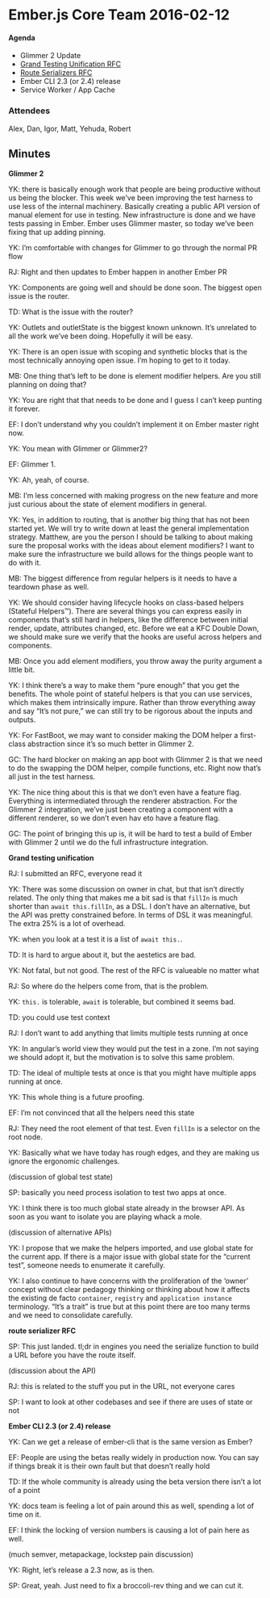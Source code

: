 Ember.js Core Team 2016-02-12
=============================

#### Agenda

-   Glimmer 2 Update
-   [Grand Testing Unification RFC](https://github.com/emberjs/rfcs/pull/119)
-   [Route Serializers RFC](https://github.com/emberjs/rfcs/pull/120)
-   Ember CLI 2.3 (or 2.4) release
-   Service Worker / App Cache

### Attendees

Alex, Dan, Igor, Matt, Yehuda, Robert

Minutes
-------

**Glimmer 2**

YK: there is basically enough work that people are being productive without us being the blocker. This week we’ve been improving the test harness to use less of the internal machinery. Basically creating a public API version of manual element for use in testing. New infrastructure is done and we have tests passing in Ember. Ember uses Glimmer master, so today we’ve been fixing that up adding pinning.

YK: I’m comfortable with changes for Glimmer to go through the normal PR flow

RJ: Right and then updates to Ember happen in another Ember PR

YK: Components are going well and should be done soon. The biggest open issue is the router.

TD: What is the issue with the router?

YK: Outlets and outletState is the biggest known unknown. It’s unrelated to all the work we’ve been doing. Hopefully it will be easy.

YK: There is an open issue with scoping and synthetic blocks that is the most technically annoying open issue. I’m hoping to get to it today.

MB: One thing that’s left to be done is element modifier helpers. Are you still planning on doing that?

YK: You are right that that needs to be done and I guess I can’t keep punting it forever.

EF: I don’t understand why you couldn’t implement it on Ember master right now.

YK: You mean with Glimmer or Glimmer2?

EF: Glimmer 1.

YK: Ah, yeah, of course.

MB: I’m less concerned with making progress on the new feature and more just curious about the state of element modifiers in general.

YK: Yes, in addition to routing, that is another big thing that has not been started yet. We will try to write down at least the general implementation strategy. Matthew, are you the person I should be talking to about making sure the proposal works with the ideas about element modifiers? I want to make sure the infrastructure we build allows for the things people want to do with it.

MB: The biggest difference from regular helpers is it needs to have a teardown phase as well.

YK: We should consider having lifecycle hooks on class-based helpers (Stateful Helpers™). There are several things you can express easily in components that’s still hard in helpers, like the difference between initial render, update, attributes changed, etc. Before we eat a KFC Double Down, we should make sure we verify that the hooks are useful across helpers and components.

MB: Once you add element modifiers, you throw away the purity argument a little bit.

YK: I think there’s a way to make them “pure enough” that you get the benefits. The whole point of stateful helpers is that you can use services, which makes them intrinsically impure. Rather than throw everything away and say “It’s not pure,” we can still try to be rigorous about the inputs and outputs.

YK: For FastBoot, we may want to consider making the DOM helper a first-class abstraction since it’s so much better in Glimmer 2.

GC: The hard blocker on making an app boot with Glimmer 2 is that we need to do the swapping the DOM helper, compile functions, etc. Right now that’s all just in the test harness.

YK: The nice thing about this is that we don’t even have a feature flag. Everything is intermediated through the renderer abstraction. For the Glimmer 2 integration, we’ve just been creating a component with a different renderer, so we don’t even hav eto have a feature flag.

GC: The point of bringing this up is, it will be hard to test a build of Ember with Glimmer 2 until we do the full infrastructure integration.

**Grand testing unification**

RJ: I submitted an RFC, everyone read it

YK: There was some discussion on owner in chat, but that isn’t directly related. The only thing that makes me a bit sad is that `fillIn` is much shorter than `await this.fillIn`, as a DSL. I don’t have an alternative, but the API was pretty constrained before. In terms of DSL it was meaningful. The extra 25% is a lot of overhead.

YK: when you look at a test it is a list of `await this.`.

TD: It is hard to argue about it, but the aestetics are bad.

YK: Not fatal, but not good. The rest of the RFC is valueable no matter what

RJ: So where do the helpers come from, that is the problem.

YK: `this.` is tolerable, `await` is tolerable, but combined it seems bad.

TD: you could use test context

RJ: I don’t want to add anything that limits multiple tests running at once

YK: In angular’s world view they would put the test in a zone. I’m not saying we should adopt it, but the motivation is to solve this same problem.

TD: The ideal of multiple tests at once is that you might have multiple apps running at once.

YK: This whole thing is a future proofing.

EF: I’m not convinced that all the helpers need this state

RJ: They need the root element of that test. Even `fillIn` is a selector on the root node.

YK: Basically what we have today has rough edges, and they are making us ignore the ergonomic challenges.

(discussion of global test state)

SP: basically you need process isolation to test two apps at once.

YK: I think there is too much global state already in the browser API. As soon as you want to isolate you are playing whack a mole.

(discussion of alternative APIs)

YK: I propose that we make the helpers imported, and use global state for the current app. If there is a major issue with global state for the “current test”, someone needs to enumerate it carefully.

YK: I also continue to have concerns with the proliferation of the ‘owner’ concept without clear pedagogy thinking or thinking about how it affects the existing de facto `container`, `registry` and `application instance` terminology. “It’s a trait” is true but at this point there are too many terms and we need to consolidate carefully.

**route serializer RFC**

SP: This just landed. tl;dr in engines you need the serialize function to build a URL before you have the route itself.

(discussion about the API)

RJ: this is related to the stuff you put in the URL, not everyone cares

SP: I want to look at other codebases and see if there are uses of state or not

**Ember CLI 2.3 (or 2.4) release**

YK: Can we get a release of ember-cli that is the same version as Ember?

EF: People are using the betas really widely in production now. You can say if things break it is their own fault but that doesn’t really hold

TD: If the whole community is already using the beta version there isn’t a lot of a point

YK: docs team is feeling a lot of pain around this as well, spending a lot of time on it.

EF: I think the locking of version numbers is causing a lot of pain here as well.

(much semver, metapackage, lockstep pain discussion)

YK: Right, let’s release a 2.3 now, as is then.

SP: Great, yeah. Just need to fix a broccoli-rev thing and we can cut it.
